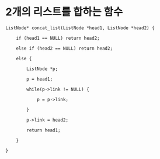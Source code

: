 # 2개의 리스트를 합하는 함수

    ListNode* concat_list(ListNode *head1, ListNode *head2) {

        if (head1 == NULL) return head2;

        else if (head2 == NULL) return head2;

        else {

            ListNode *p;

            p = head1;

            while(p->link != NULL) {

                p = p->link;

            }

            p->link = head2;

            return head1;

        }

    }